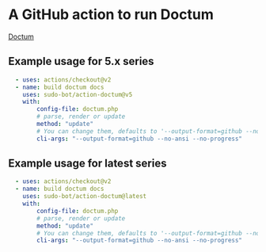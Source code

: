 # A GitHub action to run Doctum

[Doctum](https://github.com/code-lts/doctum#readme)

## Example usage for 5.x series

```yml
  - uses: actions/checkout@v2
  - name: build doctum docs
    uses: sudo-bot/action-doctum@v5
    with:
        config-file: doctum.php
        # parse, render or update
        method: "update"
        # You can change them, defaults to '--output-format=github --no-ansi --no-progress' (optional)
        cli-args: "--output-format=github --no-ansi --no-progress"
```

## Example usage for latest series

```yml
  - uses: actions/checkout@v2
  - name: build doctum docs
    uses: sudo-bot/action-doctum@latest
    with:
        config-file: doctum.php
        # parse, render or update
        method: "update"
        # You can change them, defaults to '--output-format=github --no-ansi --no-progress' (optional)
        cli-args: "--output-format=github --no-ansi --no-progress"
```
